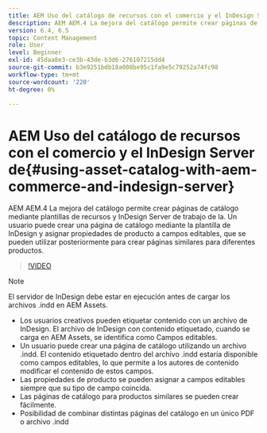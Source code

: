 ```yaml
---
title: AEM Uso del catálogo de recursos con el comercio y el InDesign Server de
description: AEM AEM.4 La mejora del catálogo permite crear páginas de catálogo mediante plantillas de recursos y InDesign Server de trabajo de la.  Un usuario puede crear una página de catálogo mediante la plantilla de InDesign y asignar propiedades de producto a campos editables, que se pueden utilizar posteriormente para crear páginas similares para diferentes productos.
version: 6.4, 6.5
topic: Content Management
role: User
level: Beginner
exl-id: 45daa8e3-ce3b-43de-b3d6-276107215dd4
source-git-commit: b3e9251bdb18a008be95c1fa9e5c79252a74fc98
workflow-type: tm+mt
source-wordcount: '220'
ht-degree: 0%

---
```


# AEM Uso del catálogo de recursos con el comercio y el InDesign Server de{#using-asset-catalog-with-aem-commerce-and-indesign-server}

AEM AEM.4 La mejora del catálogo permite crear páginas de catálogo mediante plantillas de recursos y InDesign Server de trabajo de la.  Un usuario puede crear una página de catálogo mediante la plantilla de InDesign y asignar propiedades de producto a campos editables, que se pueden utilizar posteriormente para crear páginas similares para diferentes productos.

>[!VIDEO](https://video.tv.adobe.com/v/22540?quality=12&learn=on)

>[!NOTE]
>
>El servidor de InDesign debe estar en ejecución antes de cargar los archivos \.indd en AEM Assets.

* Los usuarios creativos pueden etiquetar contenido con un archivo de InDesign. El archivo de InDesign con contenido etiquetado, cuando se carga en AEM Assets, se identifica como Campos editables.
* Un usuario puede crear una página de catálogo utilizando un archivo \.indd. El contenido etiquetado dentro del archivo \.indd estaría disponible como campos editables, lo que permite a los autores de contenido modificar el contenido de estos campos.
* Las propiedades de producto se pueden asignar a campos editables siempre que su tipo de campo coincida.
* Las páginas de catálogo para productos similares se pueden crear fácilmente.
* Posibilidad de combinar distintas páginas del catálogo en un único PDF o archivo \.indd
